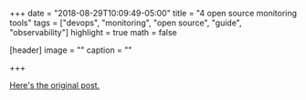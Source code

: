 +++
date = "2018-08-29T10:09:49-05:00"
title = "4 open source monitoring tools"
tags = ["devops", "monitoring", "open source", "guide", "observability"]
highlight = true
math = false

[header]
  image = ""
  caption = ""

+++

[Here's the original post.](https://opensource.com/article/18/8/open-source-monitoring-tools)
